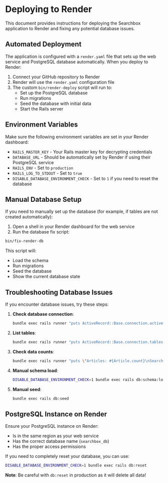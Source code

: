 # Deploying to Render

This document provides instructions for deploying the Searchbox application to Render and fixing any potential database issues.

## Automated Deployment

The application is configured with a `render.yaml` file that sets up the web service and PostgreSQL database automatically. When you deploy to Render:

1. Connect your GitHub repository to Render
2. Render will use the `render.yaml` configuration file
3. The custom `bin/render-deploy` script will run to:
   - Set up the PostgreSQL database
   - Run migrations
   - Seed the database with initial data
   - Start the Rails server

## Environment Variables

Make sure the following environment variables are set in your Render dashboard:

- `RAILS_MASTER_KEY` - Your Rails master key for decrypting credentials
- `DATABASE_URL` - Should be automatically set by Render if using their PostgreSQL service
- `RAILS_ENV` - Set to `production`
- `RAILS_LOG_TO_STDOUT` - Set to `true`
- `DISABLE_DATABASE_ENVIRONMENT_CHECK` - Set to `1` if you need to reset the database

## Manual Database Setup

If you need to manually set up the database (for example, if tables are not created automatically):

1. Open a shell in your Render dashboard for the web service
2. Run the database fix script:

```bash
bin/fix-render-db
```

This script will:
- Load the schema
- Run migrations
- Seed the database
- Show the current database state

## Troubleshooting Database Issues

If you encounter database issues, try these steps:

1. **Check database connection**:
   ```bash
   bundle exec rails runner "puts ActiveRecord::Base.connection.active?"
   ```

2. **List tables**:
   ```bash
   bundle exec rails runner "puts ActiveRecord::Base.connection.tables.join(', ')"
   ```

3. **Check data counts**:
   ```bash
   bundle exec rails runner "puts \"Articles: #{Article.count}\nSearch Queries: #{SearchQuery.count}\nArticle Views: #{ArticleView.count}\""
   ```

4. **Manual schema load**:
   ```bash
   DISABLE_DATABASE_ENVIRONMENT_CHECK=1 bundle exec rails db:schema:load
   ```

5. **Manual seed**:
   ```bash
   bundle exec rails db:seed
   ```

## PostgreSQL Instance on Render

Ensure your PostgreSQL instance on Render:
- Is in the same region as your web service
- Has the correct database name (`searchbox_db`)
- Has the proper access permissions

If you need to completely reset your database, you can use:
```bash
DISABLE_DATABASE_ENVIRONMENT_CHECK=1 bundle exec rails db:reset
```

**Note**: Be careful with `db:reset` in production as it will delete all data! 